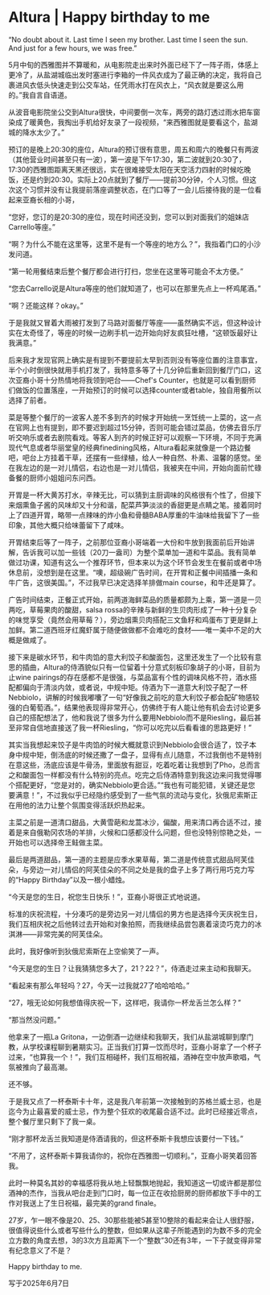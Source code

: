 # Altura | Happy birthday to me

“No doubt about it. Last time I seen my brother. Last time I seen the sun. And just for a few hours, we was free.”

5月中旬的西雅图并不算暖和，从电影院走出来时外面已经下了一阵子雨，体感上更冷了，从盐湖城临出发时塞进行李箱的一件风衣成为了最正确的决定，我将自己裹进风衣低头快速走到公交车站，任凭雨水打在风衣上，“风衣就是要这么用的。”我自言自语道。

从波音电影院坐公交到Altura很快，中间要倒一次车，两旁的路灯透过雨水把车窗染成了暖黄色，我掏出手机给好友录了一段视频，“来西雅图就是要看这个，盐湖城的降水太少了。”

预订的是晚上20:30的座位，Altura的预订很有意思，周五和周六的晚餐只有两波（其他营业时间甚至只有一波），第一波是下午17:30，第二波就到20:30了，17:30的西雅图距离天黑还很远，实在很难接受太阳在天空活力四射的时候吃晚饭，还是约到20:30。实际上20点就到了餐厅——提前30分钟，个人习惯。但这次这个习惯并没有让我提前落座调整状态，在门口等了一会儿后接待我的是一位看起来亚裔长相的小哥，

“您好，您订的是20:30的座位，现在时间还没到，您可以到对面我们的姐妹店Carrello等座。”

“啊？为什么不能在这里等，这里不是有一个等座的地方么？”，我指着门口的小沙发问道。

“第一轮用餐结束后整个餐厅都会进行打扫，您坐在这里等可能会不太方便。”

“您去Carrello说是Altura等座的他们就知道了，也可以在那里先点上一杯鸡尾酒。”

“啊？还能这样？okay。”

于是我就又冒着大雨被打发到了马路对面餐厅等座——虽然确实不远，但这种设计实在太奇怪了，等座的时候一边刷手机一边开始向好友疯狂吐槽，“这顿饭最好让我满意。”

后来我才发现官网上确实是有提到不要提前太早到否则没有等座位置的注意事宜，半个小时倒很快就用手机打发了，我特意多等了十几分钟后重新回到餐厅门口，这次亚裔小哥十分热情地将我领到吧台——Chef's Counter，也就是可以看到厨师们做饭的位置落座，一开始预订的时候可以选择counter或者table，独自用餐所以选择了前者。

菜是等整个餐厅的一波客人差不多到齐的时候才开始统一烹饪统一上菜的，这一点在官网上也有提到，即不要迟到超过15分钟，否则可能会错过菜品，仿佛去音乐厅听交响乐或者去剧院看戏。等客人到齐的时候正好可以观察一下环境，不同于充满现代气息或者华丽堂皇的经典finedining风格，Altura看起来就像是一个路边餐吧，吧台上方挂着干草，还摆有一些绿植，给人一种自然、朴素、温馨的感觉。坐在我左边的是一对儿情侣，右边也是一对儿情侣，我被夹在中间，开始向面前忙碌备餐的厨师小姐姐问东问西。

开胃是一杯大黄苏打水，辛辣无比，可以猜到主厨调味的风格很有个性了，但接下来烟熏鱼子酱的风味却又十分和谐，配菜芦笋淡淡的香甜更是点睛之笔。接着同时上了四道开胃，略带一点辣味的炸小鱼和骨髓BABA厚重的牛油味给我留下了一些印象，其他大概只给味蕾留下了咸味。

开胃结束后等了一阵子，之前那位亚裔小哥端着一大份和牛放到我面前后开始讲解，告诉我可以加一些钱（20刀一盎司）为整个菜单加一道和牛菜品。我有简单做过功课，知道有这么一个推荐环节，但本来以为这个环节会发生在餐前或者中场休息前，没想到是在这里。“噢，超级碗广告时间，在开胃和正餐中间插播一条和牛广告，这很美国。”，不过我早已决定选择羊排做main course，和牛还是算了。

广告时间结束，正餐正式开始，前两道海鲜菜品的质量都颇为上乘，第一道是一贝两吃，草莓果肉的酸甜，salsa rossa的辛辣与新鲜的生贝肉形成了一种十分复杂的味觉享受（竟然会用草莓？），旁边烟熏贝肉搭配三文鱼籽和鸡蛋布丁更是鲜上加鲜。第二道西班牙红魔虾属于随便做做都不会难吃的食材——唯一美中不足的大概是做咸了。

接下来是碳水环节，和牛肉馅的意大利饺子和酸面包，这里还发生了一个比较有意思的插曲，Altura的侍酒貌似只有一位留着十分意式刻板印象胡子的小哥，目前为止wine pairings的存在感都不是很强，与菜品富有个性的调味风格不符，酒水搭配都偏向于清淡内敛，或者说，中规中矩。侍酒为下一道意大利饺子配了一杯Nebbiolo，讲解的时候我嘟囔了一句“好像我之前吃的意大利饺子都会配矿物感较强的白葡萄酒。”，结果他表现得非常开心，仿佛终于有人能让他有机会去讨论更多自己的搭配想法了，他和我说了很多为什么要用Nebbiolo而不是Riesling，最后甚至非常自信地直接送了我一杯Riesling，“你可以吃完以后看看谁的思路更好！”

其实当我想起来饺子是牛肉馅的时候大概就意识到Nebbiolo会很合适了，饺子本身中规中矩，倒汤底的时候还撒了一盘子，显得有点儿随意，不过我倒也不是特别在意这些，汤底应该是牛骨汤，里面放有甜豆，吃着吃着让我想到了Pho，总而言之和酸面包一样都没有什么特别的亮点。吃完之后侍酒特意到我这边来问我觉得哪个搭配更好，“您是对的，确实Nebbiolo更合适。”“我也有可能犯错，关键还是您要满意！”，不过我似乎已经隐约感受到了一些气氛的流动与变化，狄俄尼索斯正在用他的法力让整个氛围变得活跃炽热起来。

主菜之前是一道清口甜品，大黄雪葩和龙蒿冰沙，偏酸，用来清口再合适不过，接着是来自俄勒冈农场的羊排，火候和口感都没什么问题，但也没特别惊艳之处，一开始也可以选择帝王鲑做主菜。

最后是两道甜品，第一道的主题是应季水果草莓，第二道是传统意式甜品阿芙佳朵，与旁边一对儿情侣的阿芙佳朵的不同之处是我的盘子上多了两行用巧克力写的“Happy Birthday”以及一根小蜡烛。

“今天是您的生日，祝您生日快乐！”，亚裔小哥很正式地说道。

标准的庆祝流程，十分凑巧的是旁边另一对儿情侣的男方也是选择今天庆祝生日，我们互相庆祝之后他转过去开始和对象拍照，而我继续品尝包裹着滚烫巧克力的冰淇淋——非常完美的阿芙佳朵。

此时，我好像听到狄俄尼索斯在上空偷笑了一声。

“今天是您的生日？让我猜猜您多大了，21？22？”，侍酒走过来主动和我聊天。

“看起来有那么年轻吗？27，今天一过我就27了哈哈哈哈。”

“27，哦无论如何我想值得庆祝一下，这样吧，我请你一杯龙舌兰怎么样？”

“那当然没问题。”

他拿来了一瓶La Gritona，一边倒酒一边继续和我聊天，我们从盐湖城聊到摩门教，从学校课程聊到暑期实习。正当我们打算一饮而尽时，亚裔小哥拿了一个杯子过来，“也算我一个！”，我们互相碰杯，我们互相祝福，酒神在空中放声歌唱，气氛被推向了最高潮。

还不够。

于是我又点了一杯泰斯卡十年，这是我八年前第一次接触到的苏格兰威士忌，也是迄今为止最喜爱的威士忌，作为整个狂欢的收尾最合适不过。此时已经接近零点，整个餐厅里只剩下了我一桌。

“刚才那杯龙舌兰我知道是侍酒请我的，但这杯泰斯卡我想应该要付一下钱。”

“不用了，这杯泰斯卡算我请你的，祝你在西雅图一切顺利。”，亚裔小哥笑着回答我。

此时一种莫名其妙的幸福感将我从地上轻飘飘地抛起，我知道这一切或许都是那位酒神的杰作，当我从吧台走到门口时，每一位正在收拾厨房的厨师都放下手中的工作对我送上了生日祝福，最完美的grand finale。

27岁，乍一眼不像是20、25、30那些能被5甚至10整除的看起来会让人很舒服，很值得说些什么或者写些什么的整数，但如果从这辈子所能遇到的为数不多的完全立方数的角度去想，3的3次方且距离下一个“整数”30还有3年，一下子就变得非常有纪念意义了不是？

Happy birthday to me.

写于2025年6月7日
